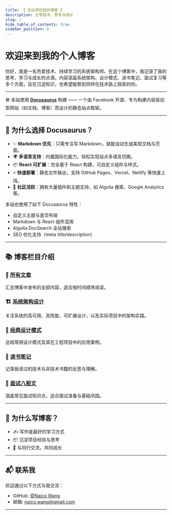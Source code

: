 ```yaml
---
title: 【 欢迎来到我的博客 】
description: 分享技术、思考与成长
slug: /
hide_table_of_contents: true
sidebar_position: 0
---
```


# 欢迎来到我的个人博客

你好，我是一名热爱技术、持续学习的系统架构师。在这个博客中，我记录了我的思考、学习与成长的点滴，内容涵盖系统架构、设计模式、读书笔记、面试复习等多个方面，旨在沉淀知识，也希望能帮到同样在技术路上探索的你。

---

🛠️ 本站使用 [**Docusaurus**](https://docusaurus.io/) 构建 —— 一个由 Facebook 开源、专为构建内容驱动型网站（如文档、博客）而设计的静态站点框架。

---

## 🚀 为什么选择 Docusaurus？

- ✨ **Markdown 优先**：只需专注写 Markdown，就能自动生成美观文档与页面。
- 🌍 **多语言支持**：内置国际化能力，轻松实现站点多语言切换。
- 📦 **React 可扩展**：完全基于 React 构建，可自定义组件与样式。
- ⚡ **快速部署**：静态文件输出，支持 GitHub Pages、Vercel、Netlify 等快速上线。
- 📖 **社区活跃**：拥有大量插件和主题支持，如 Algolia 搜索、Google Analytics 等。

本站也使用了如下 Docusaurus 特性：

- 自定义主题与首页布局
- Markdown 与 React 组件混用
- Algolia DocSearch 全站搜索
- SEO 优化支持（meta title/description）

---

## 📚 博客栏目介绍

### 📝 [所有文章](/docs)

汇总博客中发布的全部内容，适合按时间顺序阅读。

### 🏗️ [系统架构设计](/docs/category/%E7%B3%BB%E7%BB%9F%E6%9E%B6%E6%9E%84%E8%AE%BE%E8%AE%A1)

关注系统的高可用、高性能、可扩展设计，以及实际项目中的架构实践。

### 🔁 [经典设计模式](/docs/category/%E7%BB%8F%E5%85%B8%E8%AE%BE%E8%AE%A1%E6%A8%A1%E5%BC%8F)

总结常用设计模式及其在工程项目中的应用案例。

### 📖 [读书笔记](/docs/category/%E6%97%A5%E5%B8%B8%E8%AF%BB%E4%B9%A6%E7%AC%94%E8%AE%B0)

记录我读过的技术与非技术书籍的反思与理解。

### 🎯 [面试八股文](/docs/category/%E9%9D%A2%E8%AF%95%E5%85%AB%E8%82%A1%E6%96%87)

涵盖常见面试知识点，适合面试准备与基础巩固。

---

## 🙌 为什么写博客？

- ✍️ 写作是最好的学习方式
- 📦 沉淀项目经验与思考
- 🤝 与同行交流，共同成长

---

## 📬 联系我

欢迎通过以下方式与我交流：

- GitHub: [@Naico Wang](https://github.com/naico-wang)
- 邮箱: naico.wang@gmail.com

---
